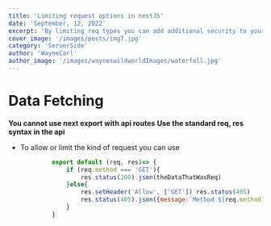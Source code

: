 ```yaml
---
title: 'Limiting request options in nextJS'
date: 'September, 12, 2022'
excerpt: 'By limiting req types you can add additional security to your app'
cover_image: '/images/posts/img7.jpg'
category: 'ServerSide'
author: 'WayneCarl'
author_image: '/images/wayneswildworldImages/waterfall.jpg'
---
```


# Data Fetching
**You cannot use next export with api routes**
**Use the standard req, res syntax in the api**
- To allow or limit the kind of request you can use 

```javascript
            export default (req, res)=> {
                if (req.method === 'GET'){
                    res.status(200).json(theDataThatWasReq)
                }else{
                    res.setHeader('Allow', ['GET']) res.status(405)
                    res.status(405).json({message:`Method ${req.method} is not allowed, nice try tho`})
                }
            }
```